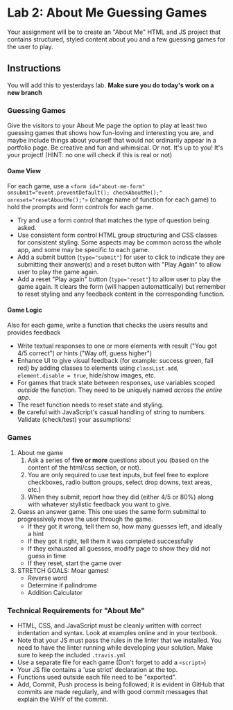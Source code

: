 # Lab 2: About Me Guessing Games

Your assignment will be to create an "About Me" HTML and JS project that contains structured, styled content about you
and a few guessing games for the user to play.

## Instructions

You will add this to yesterdays lab. **Make sure you do today's work on a new branch**

### Guessing Games

Give the visitors to your About Me page the option to play at least two guessing games 
that shows how fun-loving and interesting you are, and maybe include things about yourself 
that would not ordinarily appear in a portfolio page. Be creative and fun and whimsical. 
Or not. It's up to you! It's your project! (HINT: no one will check if this is real or not)

#### Game View

For each game, use a `<form id="about-me-form" onsubmit="event.preventDefault(); checkAboutMe();" onreset="resetAboutMe();">` 
(change name of function for each game) to hold the prompts and form controls for each game.

* Try and use a form control that matches the type of question being asked.
* Use consistent form control HTML group structuring and CSS classes for consistent styling. 
Some aspects may be common across the whole app, and some may be specific to each game.
* Add a submit button (`type="submit"`) for user to click to indicate they are submitting 
their answer(s) and a reset button with "Play Again" to allow user to play the game again. 
* Add a reset "Play again" button (`type="reset"`)  to allow user to play the game again. 
It clears the form (will happen automattically) but remember to reset styling and any 
feedback content in the corresponding function.
    
#### Game Logic

Also for each game, write a function that checks the users results and provides feedback

* Write textual responses to one or more elements with result ("You got 4/5 correct") _or_ hints ("Way off, guess higher")
* Enhance UI to give visual feedback (for example: success green, fail red) by adding classes to elements 
using `classList.add`, `element.disable = true`, hide/show images, etc.
* For games that track state between responses, use variables scoped _outside_ the function. 
They need to be uniquely named _across the entire app_.
* The reset function needs to reset state and styling. 
* Be careful with JavaScript's casual handling of string to numbers. Validate (check/test) your assumptions!

### Games

1. About me game
    1. Ask a series of **five or more** questions about you (based on the content of the html/css section, or not).
    1. You are only required to use text inputs, but feel free to explore checkboxes, radio button groups, 
    select drop downs, text areas, etc.)
    1. When they submit, report how they did (either 4/5 or 80%) along with whatever stylistic feedback you want to give.
1. Guess an answer game. This one uses the same form submittal to progressively move the user through the game.
    * If they got it wrong, tell them so, how many guesses left, and ideally a hint
    * If they got it right, tell them it was completed successfully
    * If they exhausted all guesses, modify page to show they did not guess in time
    * If they reset, start the game over
1. STRETCH GOALS: Moar games!
    * Reverse word
    * Determine if palindrome
    * Addition Calculator
     
### Technical Requirements for "About Me"

- HTML, CSS, and JavaScript must be cleanly written with correct indentation and syntax. 
Look at examples online and in your textbook. 
- Note that your JS must pass the rules in the linter that we installed. 
You need to have the linter running while developing your solution. Make sure to keep the included `.travis.yml`
- Use a separate file for each game (Don't forget to add a `<script>`)
- Your JS file contains a 'use strict' declaration at the top.
- Functions used outside each file need to be "exported".
- Add, Commit, Push process is being followed; it is evident in GitHub that commits are made regularly, and with good commit messages that explain the WHY of the commit.